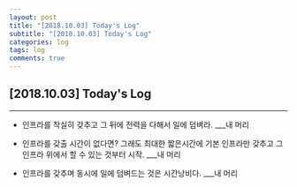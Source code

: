 ```yaml
---
layout: post
title: "[2018.10.03] Today's Log"
subtitle: "[2018.10.03] Today's Log"
categories: log
tags: log
comments: true
---
```


[2018.10.03] Today's Log
-------------

****

- 인프라를 착실히 갖추고 그 뒤에 전력을 다해서 일에 덤벼라. ___내 머리

- 인프라를 갖출 시간이 없다면?
그래도 최대한 짧은시간에 기본 인프라만 갖추고 그 인프라 위에서 할 수 있는 것부터 시작. ___내 머리

- 인프라를 갖추며 동시에 일에 덤벼드는 것은 시간낭비다. ___내 머리